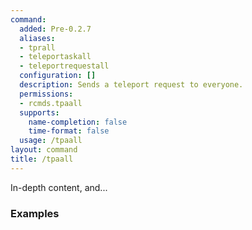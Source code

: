 ```yaml
---
command:
  added: Pre-0.2.7
  aliases:
  - tprall
  - teleportaskall
  - teleportrequestall
  configuration: []
  description: Sends a teleport request to everyone.
  permissions:
  - rcmds.tpaall
  supports:
    name-completion: false
    time-format: false
  usage: /tpaall
layout: command
title: /tpaall
---
```


In-depth content, and...

### Examples

